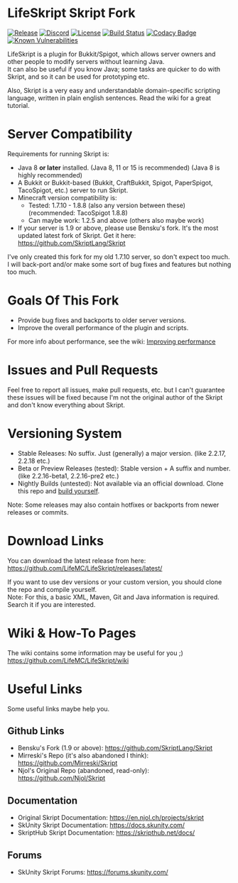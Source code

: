 # LifeSkript Skript Fork
[![Release](https://img.shields.io/github/release/LifeMC/LifeSkript.svg)](https://github.com/LifeMC/LifeSkript/releases)
[![Discord](https://img.shields.io/discord/231814350619410433.svg?label=discord)](https://discord.gg/tmupwqn)
[![License](https://img.shields.io/badge/license-gpl%203.0-brightgreen.svg)](https://opensource.org/licenses/GPL-3.0)
[![Build Status](https://travis-ci.org/LifeMC/LifeSkript.svg?branch=master)](https://travis-ci.org/LifeMC/LifeSkript)
[![Codacy Badge](https://api.codacy.com/project/badge/Grade/42c5db206def479d8b31f8430203034f)](https://app.codacy.com/app/TheDGOfficial/LifeSkript?utm_source=github.com&utm_medium=referral&utm_content=LifeMC/LifeSkript&utm_campaign=Badge_Grade_Dashboard)
[![Known Vulnerabilities](https://snyk.io//test/github/LifeMC/LifeSkript/badge.svg?targetFile=pom.xml)](https://snyk.io//test/github/LifeMC/LifeSkript?targetFile=pom.xml)

LifeSkript is a plugin for Bukkit/Spigot, which allows server owners and other people to modify servers without learning Java.<br />
It can also be useful if you know Java; some tasks are quicker to do with Skript, and so it can be used for prototyping etc.

Also, Skript is a very easy and understandable domain-specific scripting language, written in plain english sentences. Read the wiki for a great tutorial.

# Server Compatibility
Requirements for running Skript is:
- Java 8 **or later** installed. (Java 8, 11 or 15 is recommended) (Java 8 is highly recommended)
- A Bukkit or Bukkit-based (Bukkit, CraftBukkit, Spigot, PaperSpigot, TacoSpigot, etc.) server to run Skript.
- Minecraft version compatibility is:
  - Tested: 1.7.10 - 1.8.8 (also any version between these) (recommended: TacoSpigot 1.8.8)
  - Can maybe work: 1.2.5 and above (others also maybe work)
- If your server is 1.9 or above, please use Bensku's fork. It's the most updated latest fork of Skript. Get it here: https://github.com/SkriptLang/Skript

I've only created this fork for my old 1.7.10 server, so don't expect too much. I will back-port and/or make some sort of bug fixes and features but nothing too much.

# Goals Of This Fork
- Provide bug fixes and backports to older server versions.
- Improve the overall performance of the plugin and scripts.

For more info about performance, see the wiki: [Improving performance](https://github.com/LifeMC/LifeSkript/wiki/Why-the-Skript-Parser-is-so-slow%3F-%5BPerformance-Tips%5D)

# Issues and Pull Requests
Feel free to report all issues, make pull requests, etc. but I can't guarantee these issues will be fixed because I'm not the original
author of the Skript and don't know everything about Skript.

# Versioning System
* Stable Releases: No suffix. Just (generally) a major version. (like 2.2.17, 2.2.18 etc.)
* Beta or Preview Releases (tested): Stable version + A suffix and number. (like 2.2.16-beta1, 2.2.16-pre2 etc.)
* Nightly Builds (untested): Not available via an official download. Clone this repo and <a href="https://github.com/LifeMC/LifeSkript/wiki/%5BProject-Tutorial%5D-How-to-build-the-project-yourself">build yourself</a>.

Note: Some releases may also contain hotfixes or backports from newer releases or commits.

# Download Links
You can download the latest release from here:<br />
https://github.com/LifeMC/LifeSkript/releases/latest/

If you want to use dev versions or your custom version, you should clone the repo and compile yourself.<br />
Note: For this, a basic XML, Maven, Git and Java information is required. Search it if you are interested.

# Wiki & How-To Pages
The wiki contains some information may be useful for you ;)<br />
https://github.com/LifeMC/LifeSkript/wiki

# Useful Links
Some useful links maybe help you.

## Github Links
- Bensku's Fork (1.9 or above): https://github.com/SkriptLang/Skript
- Mirreski's Repo (it's also abandoned I think): https://github.com/Mirreski/Skript
- Njol's Original Repo (abandoned, read-only): https://github.com/Njol/Skript

## Documentation
- Original Skript Documentation: https://en.njol.ch/projects/skript
- SkUnity Skript Documentation: https://docs.skunity.com/
- SkriptHub Skript Documentation: https://skripthub.net/docs/

## Forums
- SkUnity Skript Forums: https://forums.skunity.com/
